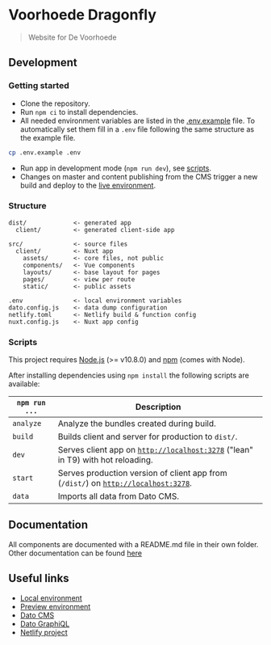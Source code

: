# Voorhoede Dragonfly

> Website for De Voorhoede

## Development

### Getting started

* Clone the repository.
* Run `npm ci` to install dependencies.
* All needed environment variables are listed in the [.env.example](.env.example) file. To automatically set them fill in a `.env` file following the same structure as the example file.
```sh
cp .env.example .env
```
* Run app in development mode (`npm run dev`), see [scripts](#scripts).
* Changes on master and content publishing from the CMS trigger a new build and deploy to the [live environment](https://voorhoede-dragonfly.netlify.com).

### Structure

```
dist/             <- generated app
  client/         <- generated client-side app

src/              <- source files
  client/         <- Nuxt app
    assets/       <- core files, not public
    components/   <- Vue components
    layouts/      <- base layout for pages
    pages/        <- view per route
    static/       <- public assets

.env              <- local environment variables
dato.config.js    <- data dump configuration
netlify.toml      <- Netlify build & function config
nuxt.config.js    <- Nuxt app config
```

### Scripts

This project requires [Node.js](http://nodejs.org/) (>= v10.8.0) and
[npm](https://npmjs.org/) (comes with Node).

After installing dependencies using `npm install` the following scripts are
available:

`npm run ...` | Description
---|---
`analyze` | Analyze the bundles created during build.
`build` | Builds client and server for production to `dist/`.
`dev` | Serves client app on [`http://localhost:3278`](http://localhost:3278) ("lean" in T9) with hot reloading.
`start` | Serves production version of client app from (`/dist/`) on [`http://localhost:3278`](http://localhost:3278).
`data` | Imports all data from Dato CMS.

## Documentation

All components are documented with a README.md file in their own folder.
Other documentation can be found [here](_docs/)

## Useful links

* [Local environment](http://localhost:3278)
* [Preview environment](https://voorhoede-dragonfly.netlify.com)
* [Dato CMS](https://voorhoede-dragonfly-cms.admin.datocms.com/editor)
* [Dato GraphiQL](https://graphql.datocms.com/graphiql)
* [Netlify project](https://app.netlify.com/sites/voorhoede-dragonfly/overview)
